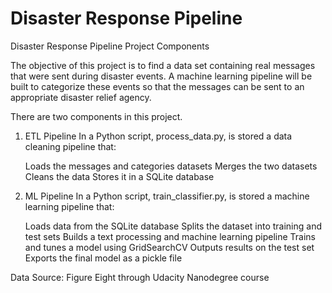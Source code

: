 # Disaster Response Pipeline
Disaster Response Pipeline
Project Components


The objective of this project is to find a data set containing real messages that were sent during disaster events. 
A machine learning pipeline will be built to categorize these events so that the messages can be sent to an appropriate disaster relief agency.


There are two components in this project.

1. ETL Pipeline
In a Python script, process_data.py, is stored a data cleaning pipeline that:

    Loads the messages and categories datasets
    Merges the two datasets
    Cleans the data
    Stores it in a SQLite database

2. ML Pipeline
In a Python script, train_classifier.py, is stored a machine learning pipeline that:

    Loads data from the SQLite database
    Splits the dataset into training and test sets
    Builds a text processing and machine learning pipeline
    Trains and tunes a model using GridSearchCV
    Outputs results on the test set
    Exports the final model as a pickle file





Data Source: Figure Eight through Udacity Nanodegree course
